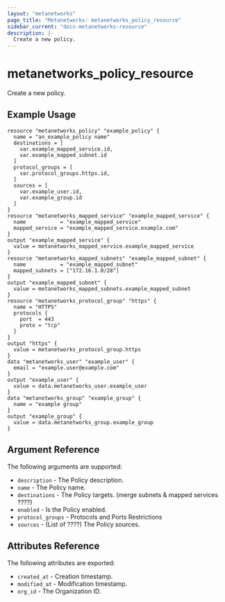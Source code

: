 ```yaml
---
layout: "metanetworks"
page_title: "Metanetworks: metanetworks_policy_resource"
sidebar_current: "docs-metanetworks-resource"
description: |-
  Create a new policy.
---
```


# metanetworks_policy_resource

Create a new policy.

## Example Usage

```hcl
resource "metanetworks_policy" "example_policy" {
  name = "an_example_policy name"
  destinations = [
    var.example_mapped_service.id,
    var.example_mapped_subnet.id
  ]
  protocol_groups = [
    var.protocol_groups.https.id,
  ]
  sources = [
    var.example_user.id,
    var.example_group.id
  ]
}
resource "metanetworks_mapped_service" "example_mapped_service" {
  name           = "example_mapped_service"
  mapped_service = "example_mapped_service.example.com"
}
output "example_mapped_service" {
  value = metanetworks_mapped_service.example_mapped_service
}
resource "metanetworks_mapped_subnets" "example_mapped_subnet" {
  name           = "example_mapped_subnet"
  mapped_subnets = ["172.16.1.0/28"]
}
output "example_mapped_subnet" {
  value = metanetworks_mapped_subnets.example_mapped_subnet
}
resource "metanetworks_protocol_group" "https" {
  name = "HTTPS"
  protocols {
    port  = 443
    proto = "tcp"
  }
}
output "https" {
  value = metanetworks_protocol_group.https
}
data "metanetworks_user" "example_user" {
  email = "example.user@example.com"
}
output "example_user" {
  value = data.metanetworks_user.example_user
}
data "metanetworks_group" "example_group" {
  name = "example group"
}
output "example_group" {
  value = data.metanetworks_group.example_group
}
```

## Argument Reference

The following arguments are supported:

* `description` - The Policy description.
* `name` - The Policy name.
* `destinations` - The Policy targets. (merge subnets & mapped services ????)
* `enabled` - Is the Policy enabled.
* `protocol_groups` - Protocols and Ports Restrictions
* `sources` - (List of ????) The Policy sources.

## Attributes Reference

The following attributes are exported:

* `created_at` - Creation timestamp.
* `modified_at` - Modification timestamp.
* `org_id` - The Organization ID.